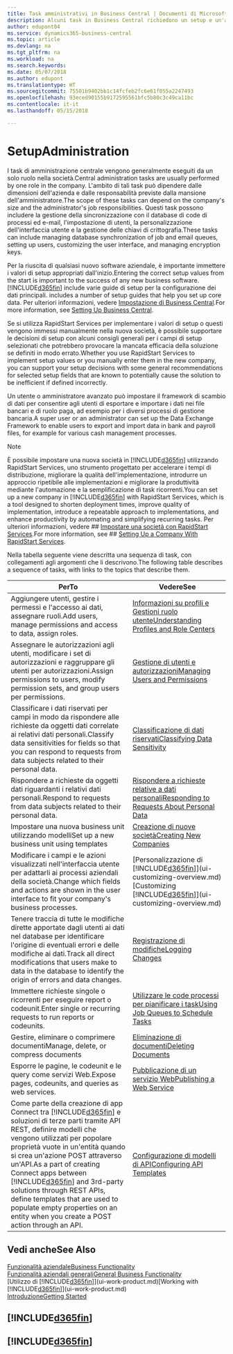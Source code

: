 ```yaml
---
title: Task amministrativi in Business Central | Documenti di Microsoft
description: Alcuni task in Business Central richiedono un setup e un'amministrazione centrale. In questa sezione, viene fornita una descrizione di tali task e informazioni su come utilizzarli.
author: edupont04
ms.service: dynamics365-business-central
ms.topic: article
ms.devlang: na
ms.tgt_pltfrm: na
ms.workload: na
ms.search.keywords: 
ms.date: 05/07/2018
ms.author: edupont
ms.translationtype: HT
ms.sourcegitcommit: 75501b9402bb1c14fcfeb2fc6e61f055a2247493
ms.openlocfilehash: 93eced90155b9172595561bfc5b80c3c49ca11bc
ms.contentlocale: it-it
ms.lasthandoff: 05/15/2018

---
```

# <a name="administration"></a><span data-ttu-id="ec37c-104">Setup</span><span class="sxs-lookup"><span data-stu-id="ec37c-104">Administration</span></span>
<span data-ttu-id="ec37c-105">I task di amministrazione centrale vengono generalmente eseguiti da un solo ruolo nella società.</span><span class="sxs-lookup"><span data-stu-id="ec37c-105">Central administration tasks are usually performed by one role in the company.</span></span> <span data-ttu-id="ec37c-106">L'ambito di tali task può dipendere dalle dimensioni dell'azienda e dalle responsabilità previste dalla mansione dell'amministratore.</span><span class="sxs-lookup"><span data-stu-id="ec37c-106">The scope of these tasks can depend on the company's size and the administrator's job responsibilities.</span></span> <span data-ttu-id="ec37c-107">Questi task possono includere la gestione della sincronizzazione con il database di code di processi ed e-mail, l'impostazione di utenti, la personalizzazione dell'interfaccia utente e la gestione delle chiavi di crittografia.</span><span class="sxs-lookup"><span data-stu-id="ec37c-107">These tasks can include managing database synchronization of job and email queues, setting up users, customizing the user interface, and managing encryption keys.</span></span>  

<span data-ttu-id="ec37c-108">Per la riuscita di qualsiasi nuovo software aziendale, è importante immettere i valori di setup appropriati dall'inizio.</span><span class="sxs-lookup"><span data-stu-id="ec37c-108">Entering the correct setup values from the start is important to the success of any new business software.</span></span> [!INCLUDE[d365fin](includes/d365fin_md.md)]<span data-ttu-id="ec37c-109"> include varie guide di setup per la configurazione dei dati principali.</span><span class="sxs-lookup"><span data-stu-id="ec37c-109"> includes a number of setup guides that help you set up core data.</span></span> <span data-ttu-id="ec37c-110">Per ulteriori informazioni, vedere [Impostazione di Business Central](setup.md).</span><span class="sxs-lookup"><span data-stu-id="ec37c-110">For more information, see [Setting Up Business Central](setup.md).</span></span>

<span data-ttu-id="ec37c-111">Se si utilizza RapidStart Services per implementare i valori di setup o questi vengono immessi manualmente nella nuova società, è possibile supportare le decisioni di setup con alcuni consigli generali per i campi di setup selezionati che potrebbero provocare la mancata efficacia della soluzione se definiti in modo errato.</span><span class="sxs-lookup"><span data-stu-id="ec37c-111">Whether you use RapidStart Services to implement setup values or you manually enter them in the new company, you can support your setup decisions with some general recommendations for selected setup fields that are known to potentially cause the solution to be inefficient if defined incorrectly.</span></span>  

<span data-ttu-id="ec37c-112">Un utente o amministratore avanzato può impostare il framework di scambio di dati per consentire agli utenti di esportare e importare i dati nei file bancari e di ruolo paga, ad esempio per i diversi processi di gestione bancaria.</span><span class="sxs-lookup"><span data-stu-id="ec37c-112">A super user or an administrator can set up the Data Exchange Framework to enable users to export and import data in bank and payroll files, for example for various cash management processes.</span></span>

> [!NOTE]
> <span data-ttu-id="ec37c-113">È possibile impostare una nuova società in [!INCLUDE[d365fin](includes/d365fin_md.md)] utilizzando RapidStart Services, uno strumento progettato per accelerare i tempi di distribuzione, migliorare la qualità dell'implementazione, introdurre un approccio ripetibile alle implementazioni e migliorare la produttività mediante l'automazione e la semplificazione di task ricorrenti.</span><span class="sxs-lookup"><span data-stu-id="ec37c-113">You can set up a new company in [!INCLUDE[d365fin](includes/d365fin_md.md)] with RapidStart Services, which is a tool designed to shorten deployment times, improve quality of implementation, introduce a repeatable approach to implementations, and enhance productivity by automating and simplifying recurring tasks.</span></span> <span data-ttu-id="ec37c-114">Per ulteriori informazioni, vedere ## [Impostare una società con RapidStart Services](admin-set-up-a-company-with-rapidstart.md).</span><span class="sxs-lookup"><span data-stu-id="ec37c-114">For more information, see ## [Setting Up a Company With RapidStart Services](admin-set-up-a-company-with-rapidstart.md).</span></span>

<span data-ttu-id="ec37c-115">Nella tabella seguente viene descritta una sequenza di task, con collegamenti agli argomenti che li descrivono.</span><span class="sxs-lookup"><span data-stu-id="ec37c-115">The following table describes a sequence of tasks, with links to the topics that describe them.</span></span>   

|<span data-ttu-id="ec37c-116">**Per**</span><span class="sxs-lookup"><span data-stu-id="ec37c-116">**To**</span></span>|<span data-ttu-id="ec37c-117">**Vedere**</span><span class="sxs-lookup"><span data-stu-id="ec37c-117">**See**</span></span>|  
|------------|-------------|  
|<span data-ttu-id="ec37c-118">Aggiungere utenti, gestire i permessi e l'accesso ai dati, assegnare ruoli.</span><span class="sxs-lookup"><span data-stu-id="ec37c-118">Add users, manage permissions and access to data, assign roles.</span></span>|[<span data-ttu-id="ec37c-119">Informazioni su profili e Gestioni ruolo utente</span><span class="sxs-lookup"><span data-stu-id="ec37c-119">Understanding Profiles and Role Centers</span></span>](admin-users-profiles-roles.md)|  
|<span data-ttu-id="ec37c-120">Assegnare le autorizzazioni agli utenti, modificare i set di autorizzazioni e raggruppare gli utenti per autorizzazioni.</span><span class="sxs-lookup"><span data-stu-id="ec37c-120">Assign permissions to users, modify permission sets, and group users per permissions.</span></span>|[<span data-ttu-id="ec37c-121">Gestione di utenti e autorizzazioni</span><span class="sxs-lookup"><span data-stu-id="ec37c-121">Managing Users and Permissions</span></span>](ui-how-users-permissions.md)|
|<span data-ttu-id="ec37c-122">Classificare i dati riservati per campi in modo da rispondere alle richieste da oggetti dati correlate ai relativi dati personali.</span><span class="sxs-lookup"><span data-stu-id="ec37c-122">Classify data sensitivities for fields so that you can respond to requests from data subjects related to their personal data.</span></span>|[<span data-ttu-id="ec37c-123">Classificazione di dati riservati</span><span class="sxs-lookup"><span data-stu-id="ec37c-123">Classifying Data Sensitivity</span></span>](admin-classifying-data-sensitivity.md)|
|<span data-ttu-id="ec37c-124">Rispondere a richieste da oggetti dati riguardanti i relativi dati personali.</span><span class="sxs-lookup"><span data-stu-id="ec37c-124">Respond to requests from data subjects related to their personal data.</span></span>|[<span data-ttu-id="ec37c-125">Rispondere a richieste relative a dati personali</span><span class="sxs-lookup"><span data-stu-id="ec37c-125">Responding to Requests About Personal Data</span></span>](admin-responding-to-requests-about-personal-data.md)|
|<span data-ttu-id="ec37c-126">Impostare una nuova business unit utilizzando modelli</span><span class="sxs-lookup"><span data-stu-id="ec37c-126">Set up a new business unit using templates</span></span>|[<span data-ttu-id="ec37c-127">Creazione di nuove società</span><span class="sxs-lookup"><span data-stu-id="ec37c-127">Creating New Companies</span></span>](about-new-company.md)|
|<span data-ttu-id="ec37c-128">Modificare i campi e le azioni visualizzati nell'interfaccia utente per adattarli ai processi aziendali della società.</span><span class="sxs-lookup"><span data-stu-id="ec37c-128">Change which fields and actions are shown in the user interface to fit your company's business processes.</span></span> |<span data-ttu-id="ec37c-129">[Personalizzazione di [!INCLUDE[d365fin](includes/d365fin_md.md)]](ui-customizing-overview.md)</span><span class="sxs-lookup"><span data-stu-id="ec37c-129">[Customizing [!INCLUDE[d365fin](includes/d365fin_md.md)]](ui-customizing-overview.md)</span></span> |
|<span data-ttu-id="ec37c-130">Tenere traccia di tutte le modifiche dirette apportate dagli utenti ai dati nel database per identificare l'origine di eventuali errori e delle modifiche ai dati.</span><span class="sxs-lookup"><span data-stu-id="ec37c-130">Track all direct modifications that users make to data in the database to identify the origin of errors and data changes.</span></span>|[<span data-ttu-id="ec37c-131">Registrazione di modifiche</span><span class="sxs-lookup"><span data-stu-id="ec37c-131">Logging Changes</span></span>](across-log-changes.md)|  
|<span data-ttu-id="ec37c-132">Immettere richieste singole o ricorrenti per eseguire report o codeunit.</span><span class="sxs-lookup"><span data-stu-id="ec37c-132">Enter single or recurring requests to run reports or codeunits.</span></span>|[<span data-ttu-id="ec37c-133">Utilizzare le code processi per pianificare i task</span><span class="sxs-lookup"><span data-stu-id="ec37c-133">Using Job Queues to Schedule Tasks</span></span>](admin-job-queues-schedule-tasks.md)|  
|<span data-ttu-id="ec37c-134">Gestire, eliminare o comprimere documenti</span><span class="sxs-lookup"><span data-stu-id="ec37c-134">Manage, delete, or compress documents</span></span>|[<span data-ttu-id="ec37c-135">Eliminazione di documenti</span><span class="sxs-lookup"><span data-stu-id="ec37c-135">Deleting Documents</span></span>](admin-manage-documents.md)|  
|<span data-ttu-id="ec37c-136">Esporre le pagine, le codeunit e le query come servizi Web.</span><span class="sxs-lookup"><span data-stu-id="ec37c-136">Expose pages, codeunits, and queries as web services.</span></span>|[<span data-ttu-id="ec37c-137">Pubblicazione di un servizio Web</span><span class="sxs-lookup"><span data-stu-id="ec37c-137">Publishing a Web Service</span></span>](across-how-publish-web-service.md)|
|<span data-ttu-id="ec37c-138">Come parte della creazione di app Connect tra [!INCLUDE[d365fin](includes/d365fin_md.md)] e soluzioni di terze parti tramite API REST, definire modelli che vengono utilizzati per popolare proprietà vuote in un'entità quando si crea un'azione POST attraverso un'API.</span><span class="sxs-lookup"><span data-stu-id="ec37c-138">As a part of creating Connect apps between [!INCLUDE[d365fin](includes/d365fin_md.md)] and 3rd-party solutions through REST APIs, define templates that are used to populate empty properties on an entity when you create a POST action through an API.</span></span>|[<span data-ttu-id="ec37c-139">Configurazione di modelli di API</span><span class="sxs-lookup"><span data-stu-id="ec37c-139">Configuring API Templates</span></span>](admin-configuring-api-template.md)|

## <a name="see-also"></a><span data-ttu-id="ec37c-140">Vedi anche</span><span class="sxs-lookup"><span data-stu-id="ec37c-140">See Also</span></span>
[<span data-ttu-id="ec37c-141">Funzionalità aziendale</span><span class="sxs-lookup"><span data-stu-id="ec37c-141">Business Functionality</span></span>](across-business-functionality.md)  
[<span data-ttu-id="ec37c-142">Funzionalità aziendali generali</span><span class="sxs-lookup"><span data-stu-id="ec37c-142">General Business Functionality</span></span>](ui-across-business-areas.md)  
<span data-ttu-id="ec37c-143">[Utilizzo di [!INCLUDE[d365fin](includes/d365fin_md.md)]](ui-work-product.md)</span><span class="sxs-lookup"><span data-stu-id="ec37c-143">[Working with [!INCLUDE[d365fin](includes/d365fin_md.md)]](ui-work-product.md)</span></span>  
[<span data-ttu-id="ec37c-144">Introduzione</span><span class="sxs-lookup"><span data-stu-id="ec37c-144">Getting Started</span></span>](product-get-started.md)    

## [!INCLUDE[d365fin](includes/free_trial_md.md)]  
## [!INCLUDE[d365fin](includes/training_link_md.md)]

